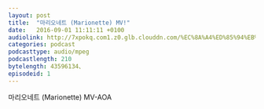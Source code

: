 ```yaml
---
layout: post
title:  "마리오네트 (Marionette) MV!"
date:   2016-09-01 11:11:11 +0100
audiolink: http://7xpokq.com1.z0.glb.clouddn.com/%EC%8A%A4%ED%85%94%EB%9D%BC%20%28Stellar%29%20-%20%EB%A7%88%EB%A6%AC%EC%98%A4%EB%84%A4%ED%8A%B8%20%28Marionette%29%20MV%20-%20YouTube.MP4
categories: podcast 
podcasttype: audio/mpeg
podcastlength: 210
bytelength: 43596134、
episodeid: 1
---
```

마리오네트 (Marionette) MV-AOA
